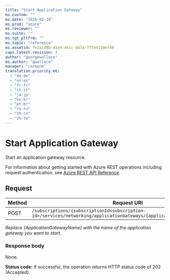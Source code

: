 ```yaml
---
title: "Start Application Gateway"
ms.custom: ""
ms.date: "2016-02-18"
ms.prod: "azure"
ms.reviewer: ""
ms.suite: ""
ms.tgt_pltfrm: ""
ms.topic: "reference"
ms.assetid: fe2a1d8b-41e9-4e1c-b67a-ff7e4110ef49
caps.latest.revision: 3
author: "georgewallace"
ms.author: "gwallace"
manager: "carmonm"
translation.priority.mt: 
  - "de-de"
  - "es-es"
  - "fr-fr"
  - "it-it"
  - "ja-jp"
  - "ko-kr"
  - "pt-br"
  - "ru-ru"
  - "zh-cn"
  - "zh-tw"
---
```

# Start Application Gateway

Start an application gateway resource.  
  
For information about getting started with Azure REST operations including request authentication, see [Azure REST API Reference](../../index.md).

## Request  
  
|Method|Request URI|  
|------------|-----------------|  
|POST|`/subscriptions/{subscriptionId<subscription-id>/services/networking/applicationGateways/{applicationGatewayName}/Start`|  
  
 *Replace {ApplicationGatewayName} with the name of the application gateway you want to start.*  
  
### Response body  
 None.  
  
 **Status code:** If successful, the operation returns HTTP status code of 202 (Accepted).
